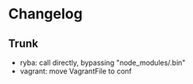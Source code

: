 
# Changelog

## Trunk

* ryba: call directly, bypassing "node_modules/.bin"
* vagrant: move VagrantFile to conf
